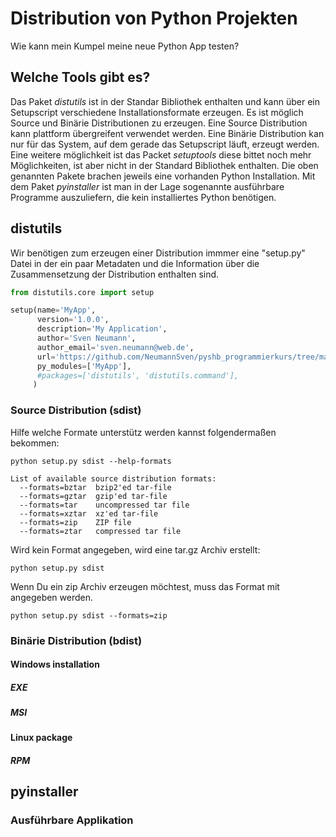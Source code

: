 
# Distribution von Python Projekten
Wie kann mein Kumpel meine neue Python App testen?

## Welche Tools gibt es?
Das Paket _distutils_ ist in der Standar Bibliothek enthalten und kann über ein Setupscript verschiedene Installationsformate erzeugen.
Es ist möglich Source und Binärie Distributionen zu erzeugen. Eine Source Distribution kann plattform übergreifent verwendet werden.
Eine Binärie Distribution kan nur für das System, auf dem gerade das Setupscript läuft, erzeugt werden. Eine weitere möglichkeit ist
das Packet _setuptools_ diese bittet noch mehr Möglichkeiten, ist aber nicht in der Standard Bibliothek enthalten. Die oben genannten Pakete
brachen jeweils eine vorhanden Python Installation. Mit dem Paket _pyinstaller_ ist man in der Lage sogenannte ausführbare Programme auszuliefern,
die kein installiertes Python benötigen.


## distutils
Wir benötigen zum erzeugen einer Distribution immmer eine "setup.py" Datei in der ein paar Metadaten und die Information über die Zusammensetzung der
Distribution enthalten sind.

```python
from distutils.core import setup

setup(name='MyApp',
      version='1.0.0',
      description='My Application',
      author='Sven Neumann',
      author_email='sven.neumann@web.de',
      url='https://github.com/NeumannSven/pyshb_programmierkurs/tree/master/session12',
      py_modules=['MyApp'],
      #packages=['distutils', 'distutils.command'],
     )
```

### Source Distribution (sdist)

Hilfe welche Formate unterstütz werden kannst folgendermaßen bekommen:

```console
python setup.py sdist --help-formats

List of available source distribution formats:
  --formats=bztar  bzip2'ed tar-file
  --formats=gztar  gzip'ed tar-file
  --formats=tar    uncompressed tar file
  --formats=xztar  xz'ed tar-file
  --formats=zip    ZIP file
  --formats=ztar   compressed tar file
```

Wird kein Format angegeben, wird eine tar.gz Archiv erstellt:

```console
python setup.py sdist
```
Wenn Du ein zip Archiv erzeugen möchtest, muss das Format mit angegeben werden.

```console
python setup.py sdist --formats=zip
```

### Binärie Distribution (bdist)

#### Windows installation
##### EXE

##### MSI


#### Linux package
##### RPM



## pyinstaller

### Ausführbare Applikation






